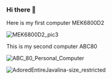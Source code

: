 ### Hi there 👋




Here is my first computer MEK6800D2  

![MEK6800D2_pic3](https://user-images.githubusercontent.com/33222123/158163176-e50d2912-286e-44c5-b8d5-5f97d25d5157.jpg)

This is my second computer ABC80  

![ABC_80_Personal_Computer](https://user-images.githubusercontent.com/33222123/158163310-c4c0428c-144d-4131-b63d-a61fae503947.jpg)



<!--
**datajohan-karlberg/datajohan-karlberg** is a ✨ _special_ ✨ repository because its `README.md` (this file) appears on your GitHub profile.

Here are some ideas to get you started:

- 🔭 I’m currently working on ...
- 🌱 I’m currently learning ...
- 👯 I’m looking to collaborate on ...
- 🤔 I’m looking for help with ...
- 💬 Ask me about ...
- 📫 How to reach me: ...
- 😄 Pronouns: ...
- ⚡ Fun fact: ...
-->
  
![AdoredEntireJavalina-size_restricted](https://user-images.githubusercontent.com/33222123/158151566-8b4df012-5ce4-46d9-875c-bd16afeea0ef.gif)
